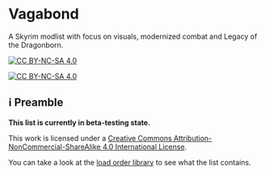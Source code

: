 # Vagabond
A Skyrim modlist with focus on visuals, modernized combat and Legacy of the Dragonborn.

[![CC BY-NC-SA 4.0][cc-by-nc-sa-shield]][cc-by-nc-sa]

[![CC BY-NC-SA 4.0][cc-by-nc-sa-image]][cc-by-nc-sa]

[cc-by-nc-sa]: http://creativecommons.org/licenses/by-nc-sa/4.0/
[cc-by-nc-sa-image]: https://licensebuttons.net/l/by-nc-sa/4.0/88x31.png
[cc-by-nc-sa-shield]: https://img.shields.io/badge/License-CC%20BY--NC--SA%204.0-lightgrey.svg

## :information_source: Preamble

**This list is currently in beta-testing state.**

This work is licensed under a [Creative Commons Attribution-NonCommercial-ShareAlike 4.0 International License][cc-by-nc-sa].

You can take a look at the [load order library](https://loadorderlibrary.com/lists/ylik-list) to see what the list contains.
